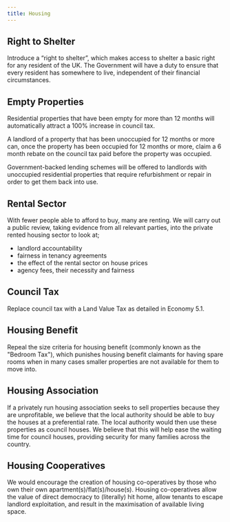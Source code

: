 ```yaml
---
title: Housing
---
```


## Right to Shelter

Introduce a “right to shelter”, which makes access to shelter a basic right for any resident of the UK. The Government will have a duty to ensure that every resident has somewhere to live, independent of their financial circumstances.

## Empty Properties

Residential properties that have been empty for more than 12 months will automatically attract a 100% increase in council tax.

A landlord of a property that has been unoccupied for 12 months or more can, once the property has been occupied for 12 months or more, claim a 6 month rebate on the council tax paid before the property was occupied.

Government-backed lending schemes will be offered to landlords with unoccupied residential properties that require refurbishment or repair in order to get them back into use.


## Rental Sector

With fewer people able to afford to buy, many are renting. We will carry out a public review, taking evidence from all relevant parties, into the private rented housing sector to look at;

  * landlord accountability
  * fairness in tenancy agreements
  * the effect of the rental sector on house prices
  * agency fees, their necessity and fairness

## Council Tax

Replace council tax with a Land Value Tax as detailed in Economy 5.1.

## Housing Benefit

Repeal the size criteria for housing benefit (commonly known as the "Bedroom Tax"), which punishes housing benefit claimants for having spare rooms when in many cases smaller properties are not available for them to move into.

## Housing Association

If a privately run housing association seeks to sell properties because they are unprofitable, we believe that the local authority should be able to buy the houses at a preferential rate. The local authority would then use these properties as council houses. We believe that this will help ease the waiting time for council houses, providing security for many families across the country.

## Housing Cooperatives

We would encourage the creation of housing co-operatives by those who own their own apartment(s)/flat(s)/house(s). Housing co-operatives allow the value of direct democracy to (literally) hit home, allow tenants to escape landlord exploitation, and result in the maximisation of available living space.